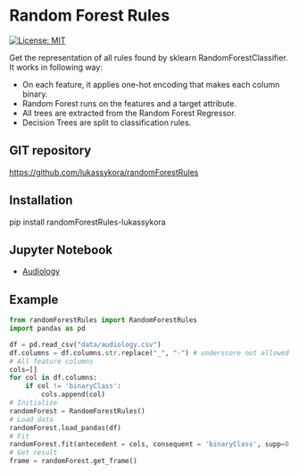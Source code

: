 # Random Forest Rules
 [![License: MIT](https://img.shields.io/badge/License-MIT-yellow.svg)](https://opensource.org/licenses/MIT)

Get the representation of all rules found by sklearn RandomForestClassifier. It works in following way:

- On each feature, it applies one-hot encoding that makes each column binary.
- Random Forest runs on the features and a target attribute.
- All trees are extracted from the Random Forest Regressor.
- Decision Trees are split to classification rules.


## GIT repository

https://github.com/lukassykora/randomForestRules

## Installation

pip install randomForestRules-lukassykora

## Jupyter Notebook

- [Audiology](https://github.com/lukassykora/randomForestRules/blob/master/notebooks/AudiologyRandomForest.ipynb) 

## Example
```python
from randomForestRules import RandomForestRules
import pandas as pd

df = pd.read_csv("data/audiology.csv")
df.columns = df.columns.str.replace("_", "-") # underscore not allowed
# All feature columns
cols=[]
for col in df.columns:
    if col != 'binaryClass':
        cols.append(col)
# Initialize
randomForest = RandomForestRules()
# Load data
randomForest.load_pandas(df)
# Fit
randomForest.fit(antecedent = cols, consequent = 'binaryClass', supp=0.005, conf=50)
# Get result
frame = randomForest.get_frame()
```
